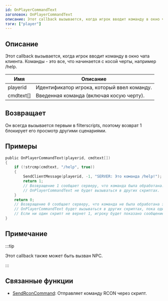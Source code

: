 ```yaml
---
id: OnPlayerCommandText
заголовок: OnPlayerCommandText
описание: Этот callback вызывается, когда игрок вводит команду в окно чата клиента.
тэги: ["player"]
---
```


## Описание

Этот callback вызывается, когда игрок вводит команду в окно чата клиента. Команды - это все, что начинается с косой черты, например /help.

| Имя       | Описание                                                    |
| --------- | ----------------------------------------------------------- |
| playerid  | Идентификатор игрока, который ввел команду.                 |
| cmdtext[] | Введенная команда (включая косую черту).                    |

## Возвращает

Он всегда вызывается первым в filterscripts, поэтому возврат 1 блокирует его просмотр другими сценариями.

## Примеры

```c
public OnPlayerCommandText(playerid, cmdtext[])
{
    if (!strcmp(cmdtext, "/help", true))
    {
        SendClientMessage(playerid, -1, "SERVER: Это команда /help!");
        return 1;
        // Возвращение 1 сообщает серверу, что команда была обработана.
        // OnPlayerCommandText не будет вызываться в других скриптах.
    }
    return 0;
    // Возвращение 0 сообщает серверу, что команда не была обработана этим скриптом.
    // OnPlayerCommandText будет вызываться в других скриптах, пока один из них не вернет 1.
    // Если ни один скрипт не вернет 1, игроку будет показано сообщение 'SERVER: Unknown Command'.
}
```

## Примечание

:::tip

Этот callback также может быть вызван NPC.

:::

## Связанные функции

- [SendRconCommand](../functions/SendRconCommand.md): Отправляет команду RCON через скрипт.

